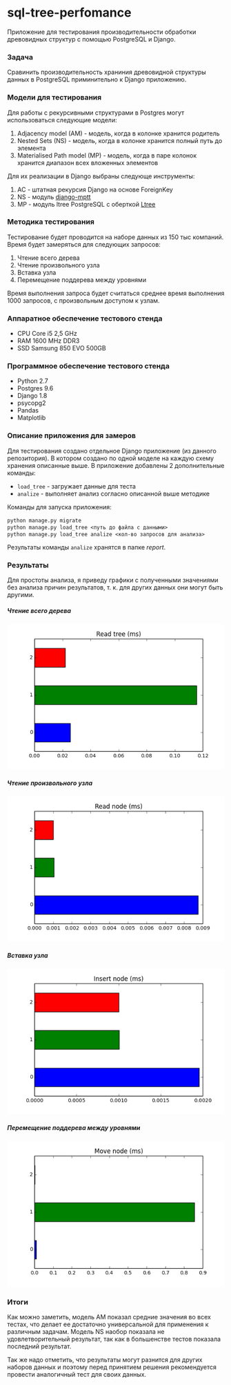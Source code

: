 # sql-tree-perfomance
Приложение для тестирования производительности обработки древовидных структур с 
помощью PostgreSQL и Django.

### Задача

Сравинить производительность храниния древовидной структуры данных в PostgreSQL приминительно к 
Django приложению.

### Модели для тестирования

Для работы с рекурсивными структурами в Postgres могут использоваться следующие модели:

1. Adjacency model (AM) - модель, когда в колонке хранится родитель
2. Nested Sets (NS) - модель, когда в колонке хранится полный путь до элемента 
3. Materialised Path model (MP) - модель, когда в паре колонок хранится диапазон всех вложенных элементов

Для их реализации в Django выбраны следующе инструменты:

1. AC - штатная рекурсия Django на основе ForeignKey
2. NS - модуль [django-mptt](https://github.com/django-mptt/django-mptt)
3. MP - модуль ltree PostgreSQL с оберткой [Ltree](https://github.com/yyjinlong/ltreefield)

### Методика тестирования

Тестирование будет проводится на наборе данных из 150 тыс компаний. Время будет замеряться для 
следующих запросов:

1. Чтение всего дерева
2. Чтение произвольного узла
3. Вставка узла
4. Перемещение поддерева между уровнями

Время выполнения запроса будет считаться среднее время выполнения 1000 запросов, с произвольным 
доступом к узлам.

### Аппаратное обеспечение тестового стенда
* CPU  Core i5 2,5 GHz
* RAM 1600 MHz DDR3
* SSD Samsung 850 EVO 500GB 

### Программное обеспечение тестового стенда

* Python 2.7
* Postgres 9.6
* Django 1.8
* psycopg2
* Pandas
* Matplotlib

### Описание приложения для замеров

Для тестирования создано отдельное Django приложение (из данного репозитория). В котором создано по 
одной моделе на каждую схему хранения описанные выше. В приложение добавлены 2 дополнительные команды:

* ```load_tree``` - загружает данные для теста
* ```analize``` - выполняет анализ согласно описанной выше методике

Команды для запуска приложения:
```
python manage.py migrate
python manage.py load_tree <путь до файла с данными>
python manage.py load_tree analize <кол-во запросов для анализа>
```

Результаты команды ```analize``` хранятся в папке *report*.

### Результаты

Для простоты анализа, я приведу графики с полученными значениями без анализа причин результатов,
т. к. для других данных они могут быть другими.

##### Чтение всего дерева

![png](./report/read_tree_chart.png)

##### Чтение произвольного узла

![png](./report/read_node_chart.png)

##### Вставка узла

![png](./report/insert_node_chart.png)

##### Перемещение поддерева между уровнями

![png](./report/move_node_chart.png)

### Итоги

Как можно заметить, модель АМ показал средние значения во всех тестах, что делает ее достаточно 
универсальной для применения к различным задачам. Модель NS наобор показала не удовлетворительный
результат, так как в большенстве тестов показала последний результат.

Так же надо отметить, что результаты могут разнится для других наборов данных и поэтому перед 
принятием решения рекомендуется провести аналогичный тест для своих данных.
